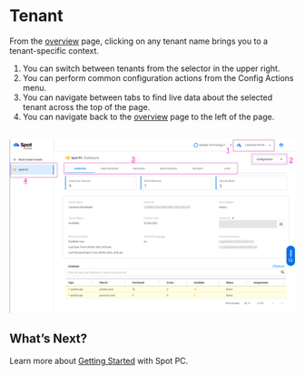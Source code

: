 <meta name="robots" content="noindex">

# Tenant
From the [overview](spot-pc/features/spot-pc-console/tenant/overview) page, clicking on any tenant name brings you to a tenant-specific context.

1. You can switch between tenants from the selector in the upper right.
2. You can perform common configuration actions from the Config Actions menu.
3. You can navigate between tabs to find live data about the selected tenant across the top of the page.
4. You can navigate back to the [overview](spot-pc/features/spot-pc-console/tenant/overview) page to the left of the page.

<br><a href="https://docs.spot.io/spot-pc/_media/features-spot-pc-console-tenant-01.png" target="_blank"><img src="/spot-pc/_media/features-spot-pc-console-tenant-01.png" alt="Click to Enlarge" width="1000"> </a>

## What’s Next?

Learn more about [Getting Started](spot-pc/getting-started/) with Spot PC.
